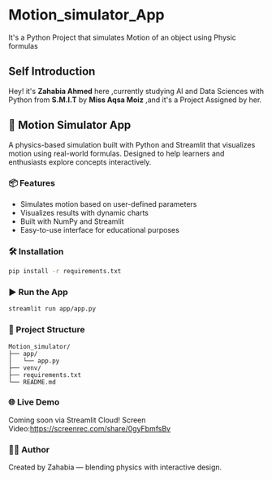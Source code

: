 # Motion_simulator_App
It's a Python Project that simulates Motion of an object using Physic formulas

## Self Introduction 

Hey! it's **Zahabia Ahmed** here ,currently studying AI and Data Sciences with Python from **S.M.I.T** by **Miss Aqsa Moiz** ,and it's a Project Assigned by her.

## 🚀 Motion Simulator App

A physics-based simulation built with Python and Streamlit that visualizes motion using real-world formulas. Designed to help learners and enthusiasts explore concepts interactively.

### 📦 Features
- Simulates motion based on user-defined parameters
- Visualizes results with dynamic charts
- Built with NumPy and Streamlit
- Easy-to-use interface for educational purposes

### 🛠 Installation
```bash
pip install -r requirements.txt
```

### ▶️ Run the App
```bash
streamlit run app/app.py
```

### 📁 Project Structure
```
Motion_simulator/
├── app/
│   └── app.py
├── venv/
├── requirements.txt
└── README.md
```

### 🌐 Live Demo
Coming soon via Streamlit Cloud!
Screen Video:https://screenrec.com/share/0gyFbmfsBv

### 👩‍💻 Author
Created by Zahabia — blending physics with interactive design.
